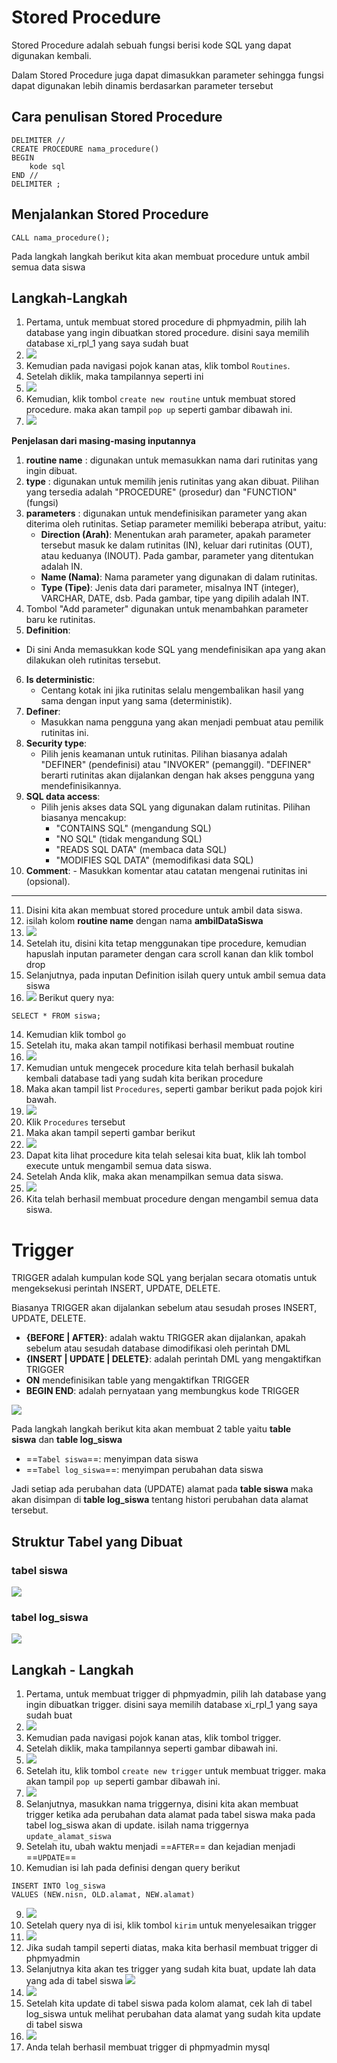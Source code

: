 # Stored Procedure

Stored Procedure adalah sebuah fungsi berisi kode SQL yang dapat digunakan kembali.

Dalam Stored Procedure juga dapat dimasukkan parameter sehingga fungsi dapat digunakan lebih dinamis berdasarkan parameter tersebut

## Cara penulisan Stored Procedure

```
DELIMITER //
CREATE PROCEDURE nama_procedure()
BEGIN
	kode sql
END //
DELIMITER ;
```

## Menjalankan Stored Procedure

```
CALL nama_procedure();
```

Pada langkah langkah berikut kita akan membuat procedure untuk ambil semua data siswa

## Langkah-Langkah

1. Pertama, untuk membuat stored procedure di phpmyadmin, pilih lah database yang ingin dibuatkan stored procedure. disini saya memilih database xi_rpl_1 yang saya sudah buat
2. ![](assets/bpjs-13.png)
3. Kemudian pada navigasi pojok kanan atas, klik tombol `Routines`.
4. Setelah diklik, maka tampilannya seperti ini
5. ![](assets/bpjs-14.png)
6. Kemudian, klik tombol `create new routine` untuk membuat stored procedure. maka akan tampil `pop up` seperti gambar dibawah ini.
7. ![](assets/bpjs-15.png)

**Penjelasan dari masing-masing inputannya**

1. **routine name** : digunakan untuk memasukkan nama dari rutinitas yang ingin dibuat.
2. **type** : digunakan untuk memilih jenis rutinitas yang akan dibuat. Pilihan yang tersedia adalah "PROCEDURE" (prosedur) dan "FUNCTION" (fungsi)
3. **parameters** : digunakan untuk mendefinisikan parameter yang akan diterima oleh rutinitas. Setiap parameter memiliki beberapa atribut, yaitu:
   - **Direction (Arah)**: Menentukan arah parameter, apakah parameter tersebut masuk ke dalam rutinitas (IN), keluar dari rutinitas (OUT), atau keduanya (INOUT). Pada gambar, parameter yang ditentukan adalah IN.
   - **Name (Nama)**: Nama parameter yang digunakan di dalam rutinitas.
   - **Type (Tipe)**: Jenis data dari parameter, misalnya INT (integer), VARCHAR, DATE, dsb. Pada gambar, tipe yang dipilih adalah INT.
4. Tombol "Add parameter" digunakan untuk menambahkan parameter baru ke rutinitas.
5. **Definition**:

- Di sini Anda memasukkan kode SQL yang mendefinisikan apa yang akan dilakukan oleh rutinitas tersebut.

6. **Is deterministic**:
   - Centang kotak ini jika rutinitas selalu mengembalikan hasil yang sama dengan input yang sama (deterministik).
7. **Definer**:
   - Masukkan nama pengguna yang akan menjadi pembuat atau pemilik rutinitas ini.
8. **Security type**:
   - Pilih jenis keamanan untuk rutinitas. Pilihan biasanya adalah "DEFINER" (pendefinisi) atau "INVOKER" (pemanggil). "DEFINER" berarti rutinitas akan dijalankan dengan hak akses pengguna yang mendefinisikannya.
9. **SQL data access**:
   - Pilih jenis akses data SQL yang digunakan dalam rutinitas. Pilihan biasanya mencakup:
     - "CONTAINS SQL" (mengandung SQL)
     - "NO SQL" (tidak mengandung SQL)
     - "READS SQL DATA" (membaca data SQL)
     - "MODIFIES SQL DATA" (memodifikasi data SQL)
10. **Comment**: - Masukkan komentar atau catatan mengenai rutinitas ini (opsional).

---

11. Disini kita akan membuat stored procedure untuk ambil data siswa.
12. isilah kolom **routine name** dengan nama **ambilDataSiswa**
13. ![](assets/bpjs-16.png)
14. Setelah itu, disini kita tetap menggunakan tipe procedure, kemudian hapuslah inputan parameter dengan cara scroll kanan dan klik tombol drop
15. Selanjutnya, pada inputan Definition isilah query untuk ambil semua data siswa
16. ![](assets/bpjs-17.png)
    Berikut query nya:

```mysql
SELECT * FROM siswa;
```

14. Kemudian klik tombol `go`
15. Setelah itu, maka akan tampil notifikasi berhasil membuat routine
16. ![](assets/bpjs-19.png)
17. Kemudian untuk mengecek procedure kita telah berhasil bukalah kembali database tadi yang sudah kita berikan procedure
18. Maka akan tampil list `Procedures`, seperti gambar berikut pada pojok kiri bawah.
19. ![](assets/bpjs-20.png)
20. Klik `Procedures` tersebut
21. Maka akan tampil seperti gambar berikut
22. ![](assets/bpjs-21.png)
23. Dapat kita lihat procedure kita telah selesai kita buat, klik lah tombol execute untuk mengambil semua data siswa.
24. Setelah Anda klik, maka akan menampilkan semua data siswa.
25. ![](assets/bpjs-22.png)
26. Kita telah berhasil membuat procedure dengan mengambil semua data siswa.

# Trigger

TRIGGER adalah kumpulan kode SQL yang berjalan secara otomatis untuk mengeksekusi perintah INSERT, UPDATE, DELETE.

Biasanya TRIGGER akan dijalankan sebelum atau sesudah proses INSERT, UPDATE, DELETE.

- **{BEFORE | AFTER}**: adalah waktu TRIGGER akan dijalankan, apakah sebelum atau sesudah database dimodifikasi oleh perintah DML
- **{INSERT | UPDATE | DELETE}**: adalah perintah DML yang mengaktifkan TRIGGER
- **ON** mendefinisikan table yang mengaktifkan TRIGGER
- **BEGIN END**: adalah pernyataan yang membungkus kode TRIGGER

![](assets/trigger-1.png)

Pada langkah langkah berikut kita akan membuat 2 table yaitu **table siswa** dan **table log_siswa**

- ==`Tabel siswa`==: menyimpan data siswa
- ==`Tabel log_siswa`==: menyimpan perubahan data siswa

Jadi setiap ada perubahan data (UPDATE) alamat pada **table siswa** maka akan disimpan di **table log_siswa** tentang histori perubahan data alamat tersebut.

## Struktur Tabel yang Dibuat

### tabel siswa

![](assets/bpjs-1.png)

### tabel log_siswa

![](assets/bpjs-2.png)

## Langkah - Langkah

1. Pertama, untuk membuat trigger di phpmyadmin, pilih lah database yang ingin dibuatkan trigger. disini saya memilih database xi_rpl_1 yang saya sudah buat
2. ![](assets/bpjs-6.png)
3. Kemudian pada navigasi pojok kanan atas, klik tombol trigger.
4. Setelah diklik, maka tampilannya seperti gambar dibawah ini.
5. ![](assets/bpjs-3.png)
6. Setelah itu, klik tombol `create new trigger` untuk membuat trigger. maka akan tampil `pop up` seperti gambar dibawah ini.
7. ![](assets/bpjs-4.png)
8. Selanjutnya, masukkan nama triggernya, disini kita akan membuat trigger ketika ada perubahan data alamat pada tabel siswa maka pada tabel log_siswa akan di update. isilah nama triggernya `update_alamat_siswa`
9. Setelah itu, ubah waktu menjadi ==`AFTER`== dan kejadian menjadi ==`UPDATE`==
10. Kemudian isi lah pada definisi dengan query berikut

```mysql
INSERT INTO log_siswa
VALUES (NEW.nisn, OLD.alamat, NEW.alamat)
```

9. ![](assets/bpjs-8.png)
10. Setelah query nya di isi, klik tombol `kirim` untuk menyelesaikan trigger
11. ![](assets/bpjs-9.png)
12. Jika sudah tampil seperti diatas, maka kita berhasil membuat trigger di phpmyadmin
13. Selanjutnya kita akan tes trigger yang sudah kita buat, update lah data yang ada di tabel siswa
    ![](assets/bpjs-12.png)
14. ![](assets/bpjs-10.png)
15. Setelah kita update di tabel siswa pada kolom alamat, cek lah di tabel log_siswa untuk melihat perubahan data alamat yang sudah kita update di tabel siswa
16. ![](assets/bpjs-11.png)
17. Anda telah berhasil membuat trigger di phpmyadmin mysql
